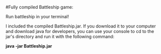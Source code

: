 #Fully compiled Battleship game:

Run battleship in your terminal!

I included the compiled Battleship.jar. If you download it to your computer and download java for developers, you can use your console to cd to 
the jar's directory and run it with the following command:

<b>java -jar Battleship.jar</b>
